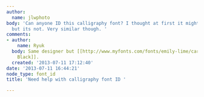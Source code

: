 ```yaml
---
author:
  name: jlwphoto
body: 'Can anyone ID this calligraphy font? I thought at first it might be bombshell,
  but its not. Very similar though. '
comments:
- author:
    name: Ryuk
  body: Same designer but [[http://www.myfonts.com/fonts/emily-lime/carolyna-pro-black|Carolyna
    Black]].
  created: '2013-07-11 17:12:40'
date: '2013-07-11 16:44:21'
node_type: font_id
title: 'Need help with calligraphy font ID '

---
```

